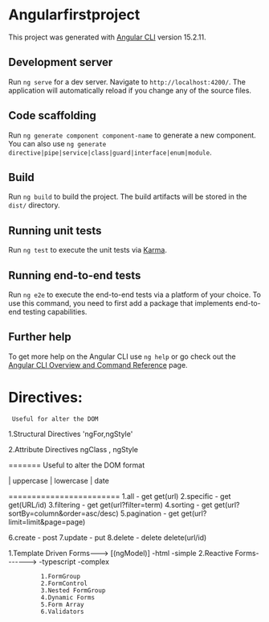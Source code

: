 # Angularfirstproject

This project was generated with [Angular CLI](https://github.com/angular/angular-cli) version 15.2.11.

## Development server

Run `ng serve` for a dev server. Navigate to `http://localhost:4200/`. The application will automatically reload if you change any of the source files.

## Code scaffolding

Run `ng generate component component-name` to generate a new component. You can also use `ng generate directive|pipe|service|class|guard|interface|enum|module`.

## Build

Run `ng build` to build the project. The build artifacts will be stored in the `dist/` directory.

## Running unit tests

Run `ng test` to execute the unit tests via [Karma](https://karma-runner.github.io).

## Running end-to-end tests

Run `ng e2e` to execute the end-to-end tests via a platform of your choice. To use this command, you need to first add a package that implements end-to-end testing capabilities.

## Further help

To get more help on the Angular CLI use `ng help` or go check out the [Angular CLI Overview and Command Reference](https://angular.io/cli) page.


Directives:
============
     Useful for alter the DOM

1.Structural Directives
                'ngFor,ngStyle'

2.Attribute Directives
          ngClass , ngStyle

<!-- PIPES -->
=======
   Useful to alter the DOM format

| uppercase
| lowercase
| date

<!-- Possible API calls -->
========================
1.all                -         get      get(url)
2.specific           -         get      get(URL/id)
3.filtering          -         get      get(url?filter=term)
4.sorting            -         get      get(url?sortBy=column&order=asc/desc)
5.pagination         -         get       get(url?limit=limit&page=page)

6.create             -         post
7.update             -         put
8.delete             -         delete      delete(url/id)




1.Template Driven Forms--->  [(ngModel)]
             -html
             -simple
2.Reactive Forms------->
             -typescript
             -complex

             1.FormGroup
             2.FormControl
             3.Nested FormGroup
             4.Dynamic Forms
             5.Form Array
             6.Validators

